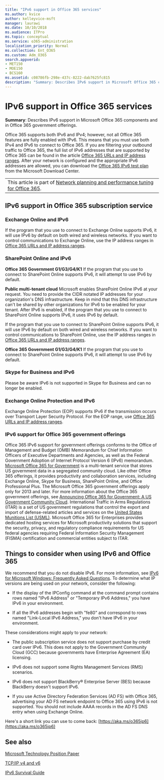 ```yaml
---
title: "IPv6 support in Office 365 services"
ms.author: kvice
author: kelleyvice-msft
manager: laurawi
ms.date: 10/10/2018
ms.audience: ITPro
ms.topic: conceptual
ms.service: o365-administration
localization_priority: Normal
ms.collection: Ent_O365
ms.custom: Adm_O365
search.appverid:
- MET150
- MOE150
- BCS160
ms.assetid: c08786fb-298e-437c-8222-dab7625fc815
description: "Summary: Describes IPv6 support in Microsoft Office 365 components and in Office 365 government offerings."
---
```


# IPv6 support in Office 365 services

 **Summary**: Describes IPv6 support in Microsoft Office 365 components and in Office 365 government offerings.
  
Office 365 supports both IPv6 and IPv4; however, not all Office 365 features are fully enabled with IPv6. This means that you must use both IPv4 and IPv6 to connect to Office 365. If you are filtering your outbound traffic to Office 365, the full list of IPv6 addresses that are supported by Office 365 can be found in the article [Office 365 URLs and IP address ranges](https://go.microsoft.com/fwlink/?LinkId=293744). After your network is configured and the appropriate IPv6 addresses are allowed, you can download the [Office 365 IPv6 test plan](https://go.microsoft.com/fwlink/?LinkId=293447) from the Microsoft Download Center.
  
||
|:-----|
| This article is part of [Network planning and performance tuning for Office 365](https://aka.ms/tune).|

## IPv6 support in Office 365 subscription service

### Exchange Online and IPv6

If the program that you use to connect to Exchange Online supports IPv6, it will use IPv6 by default on both wired and wireless networks. If you want to control communications to Exchange Online, use the IP address ranges in [Office 365 URLs and IP address ranges](https://go.microsoft.com/fwlink/?LinkId=293744).
  
### SharePoint Online and IPv6

 **Office 365 Government G1/G3/G4/K1** If the program that you use to connect to SharePoint Online supports IPv6, it will attempt to use IPv6 by default.
  
 **Public multi-tenant cloud** Microsoft enables SharePoint Online IPv6 at your request. You need to provide the CIDR notated IP addresses for your organization's DNS infrastructure. Keep in mind that this DNS infrastructure can't be shared by other organizations for IPv6 to be enabled for your tenant. After IPv6 is enabled, if the program that you use to connect to SharePoint Online supports IPv6, it uses IPv6 by default.
  
If the program that you use to connect to SharePoint Online supports IPv6, it will use IPv6 by default on both wired and wireless networks. If you want to control communications to SharePoint Online, use the IP address ranges in [Office 365 URLs and IP address ranges](https://go.microsoft.com/fwlink/?LinkId=293744).
  
 **Office 365 Government G1/G3/G4/K1** If the program that you use to connect to SharePoint Online supports IPv6, it will attempt to use IPv6 by default.
  
### Skype for Business and IPv6

Please be aware IPv6 is not supported in Skype for Business and can no longer be enabled.
  
### Exchange Online Protection and IPv6

Exchange Online Protection (EOP) supports IPv6 if the transmission occurs over Transport Layer Security Protocol. For the EOP range, use [Office 365 URLs and IP address ranges](https://go.microsoft.com/fwlink/?LinkId=293744).
  
### IPv6 support for Office 365 government offerings

Office 365 IPv6 support for government offerings conforms to the Office of Management and Budget (OMB) Memorandum for Chief Information Officers of Executive Departments and Agencies, as well as the Federal Government Adoption of Internet Protocol Version 6 (IPv6) memorandum. [Microsoft Office 365 for Government](https://go.microsoft.com/fwlink/p/?LinkId=325414) is a multi-tenant service that stores US government data in a segregated community cloud. Like other Office 365 offerings, it provides productivity and collaboration services, including Exchange Online, Skype for Business, SharePoint Online, and Office Professional Plus. The Microsoft Office 365 government offerings apply only for 2013 and later. For more information about the Office 365 government offerings, see [Announcing Office 365 for Government: A US Government Community Cloud](https://go.microsoft.com/fwlink/p/?LinkId=325414). International Traffic in Arms Regulations (ITAR) is a set of US government regulations that control the export and import of defense-related articles and services on the [United States Munitions List (USML)](https://go.microsoft.com/fwlink/p/?LinkId=325415). Microsoft Office 365 for Enterprises provides dedicated hosting services for Microsoft productivity solutions that support the security, privacy, and regulatory compliance requirements for US federal agencies requiring Federal Information Security Management (FISMA) certification and commercial entities subject to ITAR.
  
## Things to consider when using IPv6 and Office 365

We recommend that you do not disable IPv6. For more information, see [IPv6 for Microsoft Windows: Frequently Asked Questions](https://go.microsoft.com/fwlink/p/?LinkId=325418). To determine what IP versions are being used on your network, consider the following:
  
- If the display of the IPConfig command at the command prompt contains rows named "IPv6 Address" or "Temporary IPv6 Address," you have IPv6 in your environment.

- If all the IPv6 addresses begin with "fe80" and correspond to rows named "Link-Local IPv6 Address," you don't have IPv6 in your environment.

These considerations might apply to your network:
  
- The public subscription service does not support purchase by credit card over IPv6. This does not apply to the Government Community Cloud (GCC) because governments have Enterprise Agreement (EA) licensing.

- IPv6 does not support some Rights Management Services (RMS) scenarios.

- IPv6 does not support BlackBerry® Enterprise Server (BES) because BlackBerry doesn't support IPv6.

- If you use Active Directory Federation Services (AD FS) with Office 365, advertising your AD FS network endpoint to Office 365 using IPv6 is not supported. You should not include AAAA records in the AD FS DNS entry when using Exchange Online. 

Here's a short link you can use to come back: [https://aka.ms/o365ip6](https://aka.ms/o365ip6)
  
## See also

[Microsoft Technology Position Paper](https://go.microsoft.com/fwlink/p/?linkid=525743)
  
[TCP/IP v4 and v6](https://go.microsoft.com/fwlink/p/?LinkID=211898)
  
[IPv6 Survival Guide](https://go.microsoft.com/fwlink/p/?LinkID=237480)
